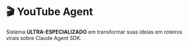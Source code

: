 # 🎬 YouTube Agent

Sistema **ULTRA-ESPECIALIZADO** em transformar suas ideias em roteiros virais sobre Claude Agent SDK.